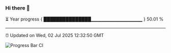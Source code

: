 ### Hi there 👋

⏳ Year progress { ███████████████▁▁▁▁▁▁▁▁▁▁▁▁▁▁▁ } 50.01 %

---

⏰ Updated on Wed, 02 Jul 2025 12:32:50 GMT

![Progress Bar CI](https://github.com/liununu/liununu/workflows/Progress%20Bar%20CI/badge.svg)

